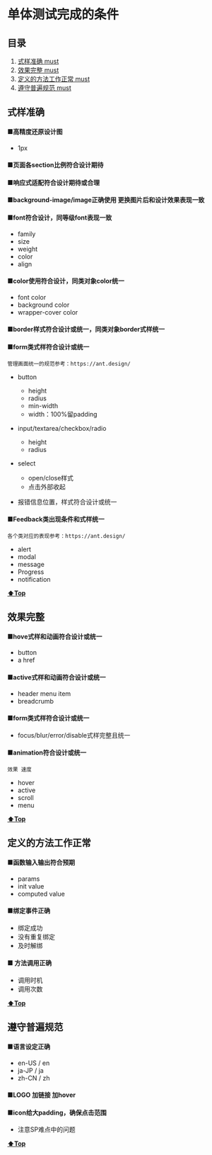 # 单体测试完成的条件
<a name="table-of-contents"></a>
## 目录

  1. [式样准确 must](#style)
  1. [效果完整 must](#effect)
  1. [定义的方法工作正常 must](#function)
  1. [遵守普遍规范 must](#common)

<a name="style"></a>
## 式样准确

#### ■高精度还原设计图 
+ 1px

#### ■页面各section比例符合设计期待
 
#### ■响应式适配符合设计期待或合理

#### ■background-image/image正确使用 更换图片后和设计效果表现一致

#### ■font符合设计，同等级font表现一致
+ family
+ size 
+ weight
+ color
+ align

#### ■color使用符合设计，同类对象color统一
+ font color
+ background color
+ wrapper-cover color

#### ■border样式符合设计或统一，同类对象border式样统一


#### ■form类式样符合设计或统一
    管理画面统一的规范参考：https://ant.design/

+ button
  + height
  + radius
  + min-width
  + width：100%留padding
  
+ input/textarea/checkbox/radio
  + height
  + radius
  
+ select
  + open/close样式
  + 点击外部收起

+ 报错信息位置，样式符合设计或统一


#### ■Feedback类出现条件和式样统一
    各个类对应的表现参考：https://ant.design/
+ alert
+ modal
+ message
+ Progress
+ notification

**[⬆Top](#table-of-contents)**



<a name="effect"></a>
## 效果完整

#### ■hove式样和动画符合设计或统一
+ button 
+ a href
    
#### ■active式样和动画符合设计或统一
+ header menu item
+ breadcrumb 

#### ■form类式样符合设计或统一
  + focus/blur/error/disable式样完整且统一
  

#### ■animation符合设计或统一
    效果 速度
+ hover
+ active
+ scroll
+ menu


**[⬆Top](#table-of-contents)**



<a name="function"></a>
## 定义的方法工作正常

#### ■函数输入输出符合预期
+ params
+ init value
+ computed value

#### ■绑定事件正确
+ 绑定成功
+ 没有重复绑定
+ 及时解绑

#### ■ 方法调用正确
+ 调用时机
+ 调用次数

**[⬆Top](#table-of-contents)**



<a name="common"></a>
## 遵守普遍规范

#### ■语言设定正确
+ en-US / en
+ ja-JP / ja
+ zh-CN / zh

#### ■LOGO  加链接 加hover

#### ■icon给大padding，确保点击范围
  + 注意SP难点中的问题


**[⬆Top](#table-of-contents)**